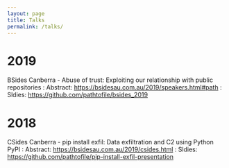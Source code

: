 ```yaml
---
layout: page
title: Talks
permalink: /talks/
---
```



# 2019
​BSides Canberra - Abuse of trust: Exploiting our relationship with public repositories
: Abstract: https://bsidesau.com.au/2019/speakers.html#path
: Sldies: https://github.com/pathtofile/bsides_2019

# 2018
​CSides Canberra - pip install exfil: Data exfiltration and C2 using Python PyPI
: Abstract: https://bsidesau.com.au/2019/csides.html
: Sldies: https://github.com/pathtofile/pip-install-exfil-presentation
